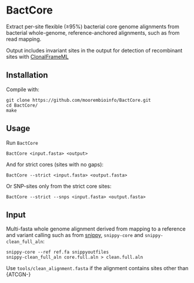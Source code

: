 # BactCore
Extract per-site flexible (≥95%) bacterial core genome alignments from bacterial whole-genome, reference-anchored alignments, such as from read mapping. 

Output includes invariant sites in the output for detection of recombinant sites with [ClonalFrameML](https://github.com/xavierdidelot/ClonalFrameML)




## Installation
Compile with:
```shell
git clone https://github.com/moorembioinfo/BactCore.git
cd BactCore/
make
```
## Usage

Run `BactCore`

```shell
BactCore <input.fasta> <output>
```


And for strict cores (sites with no gaps):
```shell
BactCore --strict <input.fasta> <output.fasta>
```
Or SNP-sites only from the strict core sites:
```shell
BactCore --strict --snps <input.fasta> <output.fasta>
```




## Input

Multi-fasta whole genome alignment derived from mapping to a reference and variant calling such as from [snippy](https://github.com/tseemann/snippy), `snippy-core` and `snippy-clean_full_aln`:

```shell
snippy-core --ref ref.fa snippyoutfiles 
snippy-clean_full_aln core.full.aln > clean.full.aln
```

Use `tools/clean_alignment.fasta` if the alignment contains sites other than {ATCGN-}

```

